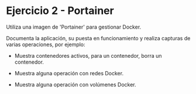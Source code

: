 # Ejercicio 2 - Portainer

Utiliza una imagen de 'Portainer' para gestionar Docker.

Documenta la aplicación, su puesta en funcionamiento y realiza capturas de varias operaciones, por
ejemplo:

- Muestra contenedores activos, para un contenedor, borra un contenedor.

- Muestra alguna operación con redes Docker.

- Muestra alguna operación con volúmenes Docker.